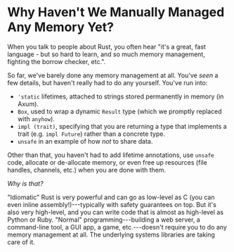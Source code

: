 # Why Haven't We Manually Managed Any Memory Yet?

When you talk to people about Rust, you often hear "it's a great, fast language - but so hard to learn, and so much memory management, fighting the borrow checker, etc.".

So far, we've barely done any memory management at all. You've *seen* a few details, but haven't really had to do any yourself. You've run into:

* `'static` lifetimes, attached to strings stored permanently in memory (in Axum).
* `Box`, used to wrap a dynamic `Result` type (which we promptly replaced with `anyhow`).
* `impl (trait)`, specifying that you are returning a type that implements a trait (e.g. `impl Future`) rather than a concrete type.
* `unsafe` in an example of how *not* to share data.

Other than that, you haven't had to add lifetime annotations, use `unsafe` code, allocate or de-allocate memory, or even free up resources (file handles, channels, etc.) when you are done with them.

*Why is that?*

"Idiomatic" Rust is very powerful and can go as low-level as C (you can even inline assembly!)---typically with safety guarantees on top. But it's also very high-level, and you can write code that is almost as high-level as Python or Ruby. "Normal" programming---building a web server, a command-line tool, a GUI app, a game, etc.---doesn't require you to do any memory management at all. The underlying systems libraries are taking care of it.

